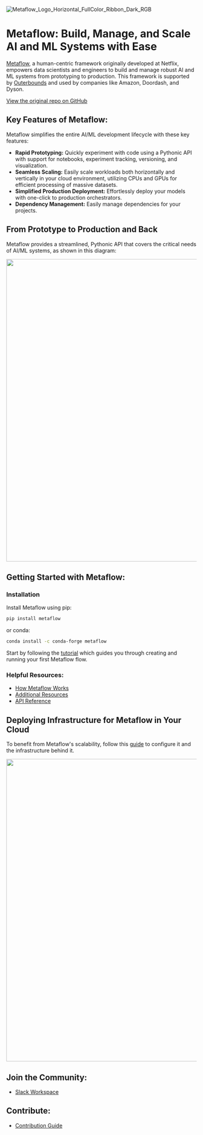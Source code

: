 <!-- Metaflow Logo -->
![Metaflow_Logo_Horizontal_FullColor_Ribbon_Dark_RGB](https://user-images.githubusercontent.com/763451/89453116-96a57e00-d713-11ea-9fa6-82b29d4d6eff.png)

# Metaflow: Build, Manage, and Scale AI and ML Systems with Ease

[Metaflow](https://metaflow.org), a human-centric framework originally developed at Netflix, empowers data scientists and engineers to build and manage robust AI and ML systems from prototyping to production.  This framework is supported by [Outerbounds](https://outerbounds.com) and used by companies like Amazon, Doordash, and Dyson. 

[View the original repo on GitHub](https://github.com/Netflix/metaflow)

## Key Features of Metaflow:

Metaflow simplifies the entire AI/ML development lifecycle with these key features:

*   **Rapid Prototyping:** Quickly experiment with code using a Pythonic API with support for notebooks, experiment tracking, versioning, and visualization.
*   **Seamless Scaling:** Easily scale workloads both horizontally and vertically in your cloud environment, utilizing CPUs and GPUs for efficient processing of massive datasets.
*   **Simplified Production Deployment:** Effortlessly deploy your models with one-click to production orchestrators.
*   **Dependency Management:** Easily manage dependencies for your projects.

## From Prototype to Production and Back

Metaflow provides a streamlined, Pythonic API that covers the critical needs of AI/ML systems, as shown in this diagram:

<img src="./docs/prototype-to-prod.png" width="800px">

## Getting Started with Metaflow:

### Installation
Install Metaflow using pip:

```bash
pip install metaflow
```
or conda:

```bash
conda install -c conda-forge metaflow
```

Start by following the [tutorial](https://docs.metaflow.org/getting-started/tutorials) which guides you through creating and running your first Metaflow flow.

### Helpful Resources:

*   [How Metaflow Works](https://docs.metaflow.org/metaflow/basics)
*   [Additional Resources](https://docs.metaflow.org/introduction/metaflow-resources)
*   [API Reference](https://docs.metaflow.org/api)

## Deploying Infrastructure for Metaflow in Your Cloud

To benefit from Metaflow's scalability, follow this [guide](https://outerbounds.com/engineering/welcome/) to configure it and the infrastructure behind it.

<img src="./docs/multicloud.png" width="800px">

## Join the Community:

*   [Slack Workspace](http://slack.outerbounds.co/)

## Contribute:

*   [Contribution Guide](https://docs.metaflow.org/introduction/contributing-to-metaflow)